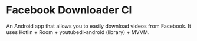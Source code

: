 # Facebook Downloader CI

An Android app that allows you to easily download videos from Facebook.
It uses Kotlin + Room + youtubedl-android (library) + MVVM.

